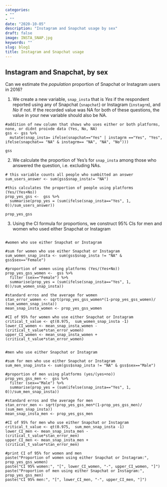 ```yaml
---
categories:
- ""
- ""
date: "2020-10-05"
description: "Instagram and Snapchat usage by sex"
draft: false
image: INSTA_SNAP.jpg
keywords: ""
slug: blog1
title: Instagram and Snapchat usage
---
```


## Instagram and Snapchat, by sex

Can we estimate the *population* proportion of Snapchat or Instagram users in 2016?

1. We create a  new variable, `snap_insta` that is *Yes* if the respondent reported using any of Snapchat (`snapchat`) or Instagram (`instagrm`), and *No* if not. If the recorded value was NA for both of these questions, the value in your new variable should also be NA.


```{r, clean_data}
#addition of new column that shows who uses either or both platforms, none, or didnt proivde data (Yes, No, NA)
gss <- gss %>% 
  mutate(snap_insta= ifelse(snapchat=="Yes" | instagrm =="Yes", "Yes", ifelse(snapchat== "NA" & instagrm== "NA", "NA", "No")))

gss
```

2. We calculate the proportion of Yes’s for `snap_insta` among those who answered the question, i.e. excluding NAs.

```{r, prop_yes}
# this variable counts all people who sumbitted an answer 
sum_users_answer <- sum(gss$snap_insta!= "NA")

#this calculates the proportion of people using platforms (Yes/(Yes+No))
prop_yes_gss <-  gss %>% 
  summarise(prop_yes = (sum(ifelse(snap_insta=="Yes", 1, 0))/sum_users_answer))
                        
prop_yes_gss
```

3. Using the CI formula for proportions, we construct 95% CIs for men and women who used either Snapchat or Instagram

```{r, snap_insta}

#women who use either Snapchat or Instagram

#sum for women who use either Snapchat or Instagram
sum_women_snap_insta <- sum(gss$snap_insta != "NA" & gss$sex=="Female") 

#proportion of women using platforms (Yes/(Yes+No))
prop_yes_gss_women <-  gss %>% 
  filter (sex=="Female") %>%
  summarise(prop_yes = (sum(ifelse(snap_insta=="Yes", 1, 0))/sum_women_snap_insta))
                        
#standard erros and the average for women 
stan_error_women <- sqrt(prop_yes_gss_women*(1-prop_yes_gss_women)/ (sum_women_snap_insta))
mean_snap_insta_women <- prop_yes_gss_women 

#CI of 95% for women who use either Snapchat or Instagram
critical_t_value <- qt(0.975,  sum_women_snap_insta -1)
lower_CI_women <- mean_snap_insta_women - (critical_t_value*stan_error_women)
upper_CI_women <- mean_snap_insta_women + (critical_t_value*stan_error_women)


#men who use either Snapchat or Instagram

#sum for men who use either Snapchat or Instagram
sum_men_snap_insta <- sum(gss$snap_insta != "NA" & gss$sex=="Male") 

#proportion of men using platforms (yes/(yes+no))
prop_yes_gss_men <-  gss %>% 
  filter (sex=="Male") %>%
  summarise(prop_yes = (sum(ifelse(snap_insta=="Yes", 1, 0))/sum_men_snap_insta))
                        
#standard erros and the average for men 
stan_error_men <- sqrt(prop_yes_gss_men*(1-prop_yes_gss_men)/ (sum_men_snap_insta))
mean_snap_insta_men <- prop_yes_gss_men

#CI of 95% for men who use either Snapchat or Instagram
critical_t_value <- qt(0.975,  sum_men_snap_insta -1)
lower_CI_men <- mean_snap_insta_men - (critical_t_value*stan_error_men)
upper_CI_men <- mean_snap_insta_men + (critical_t_value*stan_error_men)

#print CI of 95% for women and men
paste("Proportion of women using either Snapchat or Instagram:", prop_yes_gss_women)
paste("CI 95% women:", "[", lower_CI_women, "-", upper_CI_women, "]")
paste("Proportion of men using either Snapchat or Instagram:", prop_yes_gss_men)
paste("CI 95% men:", "[", lower_CI_men, "-", upper_CI_men, "]")
```
